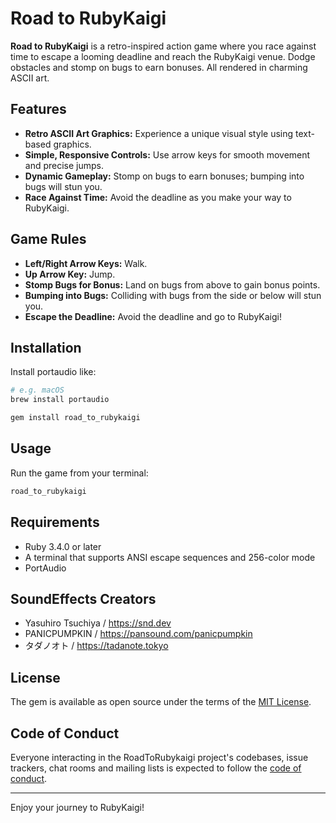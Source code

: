 # Road to RubyKaigi

**Road to RubyKaigi** is a retro-inspired action game where you race against time to escape a looming deadline and reach the RubyKaigi venue. Dodge obstacles and stomp on bugs to earn bonuses. All rendered in charming ASCII art.

## Features

- **Retro ASCII Art Graphics:** Experience a unique visual style using text-based graphics.
- **Simple, Responsive Controls:** Use arrow keys for smooth movement and precise jumps.
- **Dynamic Gameplay:** Stomp on bugs to earn bonuses; bumping into bugs will stun you.
- **Race Against Time:** Avoid the deadline as you make your way to RubyKaigi.

## Game Rules

- **Left/Right Arrow Keys:** Walk.
- **Up Arrow Key:** Jump.
- **Stomp Bugs for Bonus:** Land on bugs from above to gain bonus points.
- **Bumping into Bugs:** Colliding with bugs from the side or below will stun you.
- **Escape the Deadline:** Avoid the deadline and go to RubyKaigi!

## Installation

Install portaudio like:

```bash
# e.g. macOS
brew install portaudio
```

```bash
gem install road_to_rubykaigi
```

## Usage

Run the game from your terminal:

```bash
road_to_rubykaigi
```

## Requirements

- Ruby 3.4.0 or later
- A terminal that supports ANSI escape sequences and 256-color mode
- PortAudio

## SoundEffects Creators

- Yasuhiro Tsuchiya / https://snd.dev
- PANICPUMPKIN / https://pansound.com/panicpumpkin
- タダノオト / https://tadanote.tokyo

## License

The gem is available as open source under the terms of the [MIT License](https://opensource.org/licenses/MIT).

## Code of Conduct

Everyone interacting in the RoadToRubykaigi project's codebases, issue trackers, chat rooms and mailing lists is expected to follow the [code of conduct](https://github.com/makicamel/road_to_rubykaigi/blob/main/CODE_OF_CONDUCT.md).

---

Enjoy your journey to RubyKaigi!

